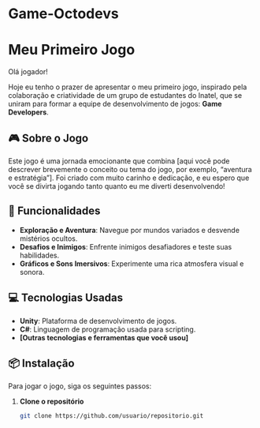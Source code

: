 # Game-Octodevs
# Meu Primeiro Jogo

Olá jogador!

Hoje eu tenho o prazer de apresentar o meu primeiro jogo, inspirado pela colaboração e criatividade de um grupo de estudantes do Inatel, que se uniram para formar a equipe de desenvolvimento de jogos: **Game Developers**.

## 🎮 Sobre o Jogo

Este jogo é uma jornada emocionante que combina [aqui você pode descrever brevemente o conceito ou tema do jogo, por exemplo, “aventura e estratégia”]. Foi criado com muito carinho e dedicação, e eu espero que você se divirta jogando tanto quanto eu me diverti desenvolvendo!

## 🚀 Funcionalidades

- **Exploração e Aventura**: Navegue por mundos variados e desvende mistérios ocultos.
- **Desafios e Inimigos**: Enfrente inimigos desafiadores e teste suas habilidades.
- **Gráficos e Sons Imersivos**: Experimente uma rica atmosfera visual e sonora.

## 💻 Tecnologias Usadas

- **Unity**: Plataforma de desenvolvimento de jogos.
- **C#**: Linguagem de programação usada para scripting.
- **[Outras tecnologias e ferramentas que você usou]**

## 📦 Instalação

Para jogar o jogo, siga os seguintes passos:

1. **Clone o repositório**
   ```bash
   git clone https://github.com/usuario/repositorio.git

